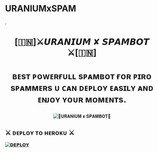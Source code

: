 # URANIUMxSPAM
,<h1 align="center">

  <b>  [🇮🇳]⚔️𝙐𝙍𝘼𝙉𝙄𝙐𝙈 ✘ 𝙎𝙋𝘼𝙈𝘽𝙊𝙏 ⚔️[🇮🇳] </b>

</h1>

<h1 align="center">

  <b>ʙᴇsᴛ ᴘᴏᴡᴇʀғᴜʟʟ sᴘᴀᴍʙᴏᴛ ғᴏʀ ᴘɪʀᴏ sᴘᴀᴍᴍᴇʀs ᴜ ᴄᴀɴ ᴅᴇᴘʟᴏʏ ᴇᴀsɪʟʏ ᴀɴᴅ ᴇɴᴊᴏʏ ʏᴏᴜʀ ᴍᴏᴍᴇɴᴛs.</b>

</h1>

<p align="center">

  <img src="https://telegra.ph/file/3ec065b0cc34dea58467c.jpg" alt="🚩𝐔𝐑𝐀𝐍𝐈𝐔𝐌 𝐱 𝐒𝐏𝐀𝐌𝐁𝐎𝐓🚩">

</p>

## ⚔️ ᴅᴇᴘʟᴏʏ ᴛᴏ ʜᴇʀᴏᴋᴜ ⚔️

[![𝗗𝗘𝗣𝗟𝗢𝗬 ](https://www.herokucdn.com/deploy/button.svg)](https://heroku.com/deploy?template=https://github.com/THEURANIUM92/URANIUMxSPAM)
